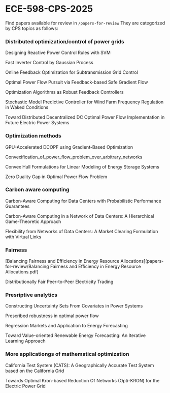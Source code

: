 # ECE-598-CPS-2025

Find papers available for review in ```/papers-for-review``` They are categorized by CPS topics as follows:

### Distributed optimization/control of power grids

Designing Reactive Power Control Rules with SVM

Fast Inverter Control by Gaussian Process

Online Feedback Optimization for Subtransmission Grid Control

Optimal Power Flow Pursuit via Feedback-based Safe Gradient Flow

Optimization Algorithms as Robust Feedback Controllers

Stochastic Model Predictive Controller for Wind Farm Frequency Regulation in Waked Conditions

Toward Distributed Decentralized DC Optimal Power Flow Implementation in Future Electric Power Systems

### Optimization methods 

GPU-Accelerated DCOPF using Gradient-Based Optimization

Convexification_of_power_flow_problem_over_arbitrary_networks

Convex Hull Formulations for Linear Modeling of Energy Storage Systems

Zero Duality Gap in Optimal Power Flow Problem

### Carbon aware computing 

Carbon-Aware Computing for Data Centers with Probabilistic Performance Guarantees

Carbon-Aware Computing in a Network of Data Centers: A Hierarchical Game-Theoretic Approach

Flexibility from Networks of Data Centers: A Market Clearing Formulation with Virtual Links

### Fairness

[Balancing Fairness and Efficiency in Energy Resource Allocations](papers-for-review/Balancing Fairness and Efficiency in Energy Resource Allocations.pdf)

Distributionally Fair Peer-to-Peer Electricity Trading

### Presriptive analytics 

Constructing Uncertainty Sets From Covariates in Power Systems

Prescribed robustness in optimal power flow

Regression Markets and Application to Energy Forecasting

Toward Value-oriented Renewable Energy Forecasting: An Iterative Learning Approach



### More applicationgs of mathematical optimization 

California Test System (CATS): A Geographically Accurate Test System based on the California Grid

Towards Optimal Kron-based Reduction Of Networks (Opti-KRON) for the Electric Power Grid



